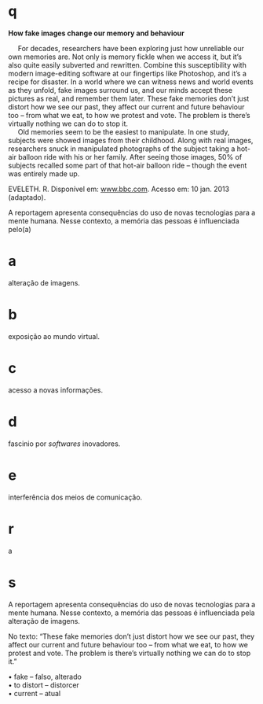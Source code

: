 # q
**How fake images change our memory and behaviour**

     For decades, researchers have been exploring just how unreliable our own memories are. Not only is memory fickle when we access it, but it’s also quite easily subverted and rewritten. Combine this susceptibility with modern image-editing software at our fingertips like Photoshop, and it’s a recipe for disaster. In a world where we can witness news and world events as they unfold, fake images surround us, and our minds accept these pictures as real, and remember them later. These fake memories don’t just distort how we see our past, they affect our current and future behaviour too – from what we eat, to how we protest and vote. The problem is there’s virtually nothing we can do to stop it.\
     Old memories seem to be the easiest to manipulate. In one study, subjects were showed images from their childhood. Along with real images, researchers snuck in manipulated photographs of the subject taking a hot-air balloon ride with his or her family. After seeing those images, 50% of subjects recalled some part of that hot-air balloon ride – though the event was entirely made up.

EVELETH. R. Disponível em: www.bbc.com.
Acesso em: 10 jan. 2013 (adaptado).

A reportagem apresenta consequências do uso de novas tecnologias para a mente humana. Nesse contexto, a memória das pessoas é influenciada pelo(a)

# a
alteração de imagens.

# b
exposição ao mundo virtual.

# c
acesso a novas informações.

# d
fascinio por *softwares* inovadores.

# e
interferência dos meios de comunicação.

# r
a

# s
A reportagem apresenta consequências do uso de novas tecnologias para a mente humana. Nesse contexto, a memória das pessoas é influenciada pela alteração de imagens.

No texto: “These fake memories don’t just distort how we see our past, they affect our current and future behaviour too – from what we eat, to how we protest and vote. The problem is there’s virtually nothing we can do to stop it.”

• fake – falso, alterado\
• to distort – distorcer\
• current – atual
